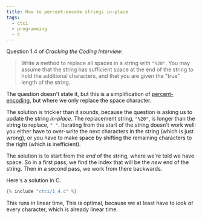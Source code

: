 ```yaml
---
title: How to percent-encode strings in-place
tags:
  - ctci
  - programming
  - c
---
```


Question 1.4 of _Cracking the Coding Interview_:

> Write a method to replace all spaces in a string with `"%20"`.
> You may assume that the string has sufficient space at the end of the string to hold the additional characters,
> and that you are given the "true" length of the string.

The question doesn't state it,
but this is a simplification of
[percent-encoding](https://en.wikipedia.org/wiki/Percent-encoding),
but where we only replace the space character.

The solution is trickier than it sounds,
because the question is asking us to update the string _in-place_.
The replacement string, `"%20"`,
is longer than the string to replace, `" "`.
Iterating from the start of the string doesn't work well:
you either have to over-write the next characters in the string (which is just wrong),
or you have to make space by shifting the remaining characters to the right (which is inefficient).

The solution is to start from the _end_ of the string,
where we're told we have space.
So in a first pass,
we find the index that will be the _new_ end of the string.
Then in a second pass, we work from there backwards.

Here's a solution in C.

```c
{% include "ctci/1_4.c" %}
```

This runs in linear time,
This is optimal,
because we at least have to _look at_ every character,
which is already linear time.
